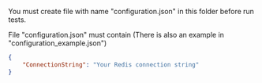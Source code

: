You must create file with name "configuration.json" in this folder before run tests.

File "configuration.json" must contain (There is also an example in "configuration_example.json")
```JSON
{
	"ConnectionString": "Your Redis connection string"
}
```